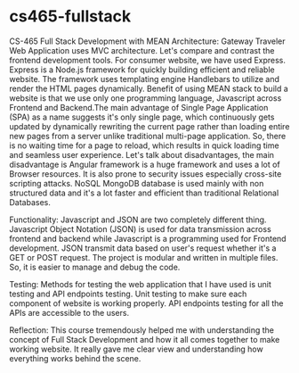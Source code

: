 # cs465-fullstack
CS-465 Full Stack Development with MEAN
Architecture:
Gateway Traveler Web Application uses MVC architecture. Let's compare and contrast the frontend development tools. For consumer website, we have used Express. Express is a Node.js framework for quickly building efficient and reliable website. The framework uses templating engine Handlebars to utilize and render the HTML pages dynamically. Benefit of using MEAN stack to build a website is that we use only one programming language, Javascript across Frontend and Backend.The main advantage of Single Page Application (SPA) as a name suggests it's only single page, which continuously gets updated by dynamically rewriting the current page rather than loading entire new pages from a server unlike traditional multi-page application. So, there is no waiting time for a page to reload, which results in quick loading time and seamless user experience. Let's talk about disadvantages, the main disadvantage is Angular framework is a huge framework and uses a lot of Browser resources. It is also prone to security issues especially cross-site scripting attacks.
NoSQL MongoDB database is used mainly with non structured data and it's a lot faster and efficient than traditional Relational Databases.

Functionality:
Javascript and JSON are two completely different thing. Javascript Object Notation (JSON) is used for data transmission across frontend and backend while Javascript is a programming used for Frontend development. JSON transmit data based on user's request whether it's a GET or POST request. The project is modular and written in multiple files. So, it is easier to manage and debug the code.

Testing:
Methods for testing the web application that I have used is unit testing and API endpoints testing. Unit testing to make sure each component of website is working properly. API endpoints testing for all the APIs are accessible to the users.

Reflection:
This course tremendously helped me with understanding the concept of Full Stack Development and how it all comes together to make working website. It really gave me clear view and understanding how everything works behind the scene. 
